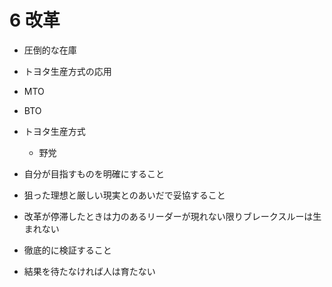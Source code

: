 # 6 改革

- 圧倒的な在庫
- トヨタ生産方式の応用
- MTO
- BTO
- トヨタ生産方式
    - 野党
- 自分が目指すものを明確にすること
- 狙った理想と厳しい現実とのあいだで妥協すること

- 改革が停滞したときは力のあるリーダーが現れない限りブレークスルーは生まれない

- 徹底的に検証すること

- 結果を待たなければ人は育たない


